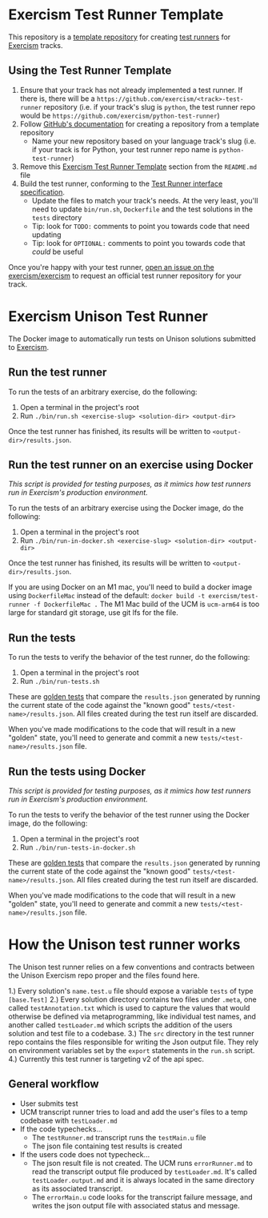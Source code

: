 # Exercism Test Runner Template

This repository is a [template repository](https://help.github.com/en/github/creating-cloning-and-archiving-repositories/creating-a-template-repository) for creating [test runners][test-runners] for [Exercism][exercism] tracks.

## Using the Test Runner Template

1. Ensure that your track has not already implemented a test runner. If there is, there will be a `https://github.com/exercism/<track>-test-runner` repository (i.e. if your track's slug is `python`, the test runner repo would be `https://github.com/exercism/python-test-runner`)
2. Follow [GitHub's documentation](https://help.github.com/en/github/creating-cloning-and-archiving-repositories/creating-a-repository-from-a-template) for creating a repository from a template repository
   - Name your new repository based on your language track's slug (i.e. if your track is for Python, your test runner repo name is `python-test-runner`)
3. Remove this [Exercism Test Runner Template](#exercism-test-runner-template) section from the `README.md` file
4. Build the test runner, conforming to the [Test Runner interface specification](https://github.com/exercism/docs/blob/main/building/tooling/test-runners/interface.md).
   - Update the files to match your track's needs. At the very least, you'll need to update `bin/run.sh`, `Dockerfile` and the test solutions in the `tests` directory
   - Tip: look for `TODO:` comments to point you towards code that need updating
   - Tip: look for `OPTIONAL:` comments to point you towards code that _could_ be useful

Once you're happy with your test runner, [open an issue on the exercism/exercism](https://github.com/exercism/exercism/issues/new?assignees=&labels=&template=new-test-runner.md&title=%5BNew+Test+Runner%5D+) to request an official test runner repository for your track.

# Exercism Unison Test Runner

The Docker image to automatically run tests on Unison solutions submitted to [Exercism].

## Run the test runner

To run the tests of an arbitrary exercise, do the following:

1. Open a terminal in the project's root
2. Run `./bin/run.sh <exercise-slug> <solution-dir> <output-dir>`

Once the test runner has finished, its results will be written to `<output-dir>/results.json`.

## Run the test runner on an exercise using Docker

_This script is provided for testing purposes, as it mimics how test runners run in Exercism's production environment._

To run the tests of an arbitrary exercise using the Docker image, do the following:

1. Open a terminal in the project's root
2. Run `./bin/run-in-docker.sh <exercise-slug> <solution-dir> <output-dir>`

Once the test runner has finished, its results will be written to `<output-dir>/results.json`.

If you are using Docker on an M1 mac, you'll need to build a docker image using `DockerfileMac` instead of the default: `docker build -t exercism/test-runner -f DockerfileMac .` The M1 Mac build of the UCM is `ucm-arm64` is too large for standard git storage, use git lfs for the file.

## Run the tests

To run the tests to verify the behavior of the test runner, do the following:

1. Open a terminal in the project's root
2. Run `./bin/run-tests.sh`

These are [golden tests][golden] that compare the `results.json` generated by running the current state of the code against the "known good" `tests/<test-name>/results.json`. All files created during the test run itself are discarded.

When you've made modifications to the code that will result in a new "golden" state, you'll need to generate and commit a new `tests/<test-name>/results.json` file.

## Run the tests using Docker

_This script is provided for testing purposes, as it mimics how test runners run in Exercism's production environment._

To run the tests to verify the behavior of the test runner using the Docker image, do the following:

1. Open a terminal in the project's root
2. Run `./bin/run-tests-in-docker.sh`

These are [golden tests][golden] that compare the `results.json` generated by running the current state of the code against the "known good" `tests/<test-name>/results.json`. All files created during the test run itself are discarded.

When you've made modifications to the code that will result in a new "golden" state, you'll need to generate and commit a new `tests/<test-name>/results.json` file.

[test-runners]: https://github.com/exercism/docs/tree/main/building/tooling/test-runners
[golden]: https://ro-che.info/articles/2017-12-04-golden-tests
[exercism]: https://exercism.io

# How the Unison test runner works

The Unison test runner relies on a few conventions and contracts between the Unison Exercism repo proper and the files found here.

1.) Every solution's `name.test.u` file should expose a variable `tests` of type `[base.Test]`
2.) Every solution directory contains two files under `.meta`, one called `testAnnotation.txt` which is used to capture the values that would otherwise be defined via metaprogramming, like individual test names, and another called `testLoader.md` which scripts the addition of the users solution and test file to a codebase.
3.) The `src` directory in the test runner repo contains the files responsible for writing the Json output file. They rely on environment variables set by the `export` statements in the `run.sh` script.
4.) Currently this test runner is targeting v2 of the api spec.

## General workflow

* User submits test
* UCM transcript runner tries to load and add the user's files to a temp codebase with `testLoader.md`
* If the code typechecks...
   * The `testRunner.md` transcript runs the `testMain.u` file
   * The json file containing test results is created
* If the users code does not typecheck...
   * The json result file is not created. The UCM runs `errorRunner.md` to read the transcript output file produced by `testLoader.md`. It's called `testLoader.output.md` and it is always located in the same directory as its associated transcript.
   * The `errorMain.u` code looks for the transcript failure message, and writes the json output file with associated status and message.
